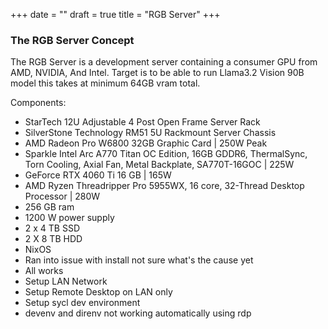 +++
date = ""
draft = true
title = "RGB Server"
+++

### The RGB Server Concept

The RGB Server is a development server containing a consumer GPU from AMD, NVIDIA, And Intel.
Target is to be able to run Llama3.2 Vision 90B model this takes at minimum 64GB vram total.

Components:
 - StarTech 12U Adjustable 4 Post Open Frame Server Rack
 - SilverStone Technology RM51 5U Rackmount Server Chassis
 - AMD Radeon Pro W6800 32GB Graphic Card | 250W Peak
 - Sparkle Intel Arc A770 Titan OC Edition, 16GB GDDR6, ThermalSync, Torn Cooling, Axial Fan, Metal Backplate, SA770T-16GOC | 225W
 - GeForce RTX 4060 Ti 16 GB | 165W
 - AMD Ryzen Threadripper Pro 5955WX, 16 core, 32-Thread Desktop Processor | 280W
 - 256 GB ram
 - 1200 W power supply
 - 2 x 4 TB SSD
 - 2 X 8 TB HDD
 - NixOS
 - Ran into issue with install not sure what's the cause yet
 - All works
 - Setup LAN Network
 - Setup Remote Desktop on LAN only
 - Setup sycl dev environment
 - devenv and direnv not working automatically using rdp
